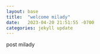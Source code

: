 ```yaml
---
layout: base
title:  "welcome milady"
date:   2023-04-20 21:51:55 -0700
categories: jekyll update
---
```

post milady
